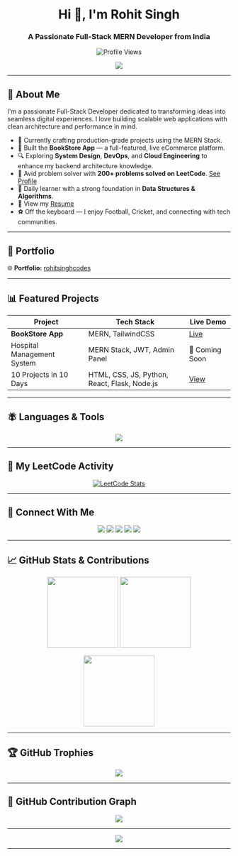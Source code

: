 <h1 align="center">Hi 👋, I'm Rohit Singh</h1>
<h3 align="center">A Passionate Full-Stack MERN Developer from India</h3>

<p align="center">
  <img src="https://komarev.com/ghpvc/?username=rohitsinghcodes&label=Profile%20views&color=0e75b6&style=flat" alt="Profile Views" />
</p>

<p align="center">
  <img src="https://readme-typing-svg.herokuapp.com?font=Fira+Code&size=22&pause=1000&center=true&vCenter=true&multiline=true&width=600&height=100&lines=Full-Stack+MERN+Developer;Problem+Solver+%7C+DSA+Enthusiast;Building+10+Projects+in+10+Days"/>
</p>

---


## 🚀 About Me

<p>
  I'm a passionate Full-Stack Developer dedicated to transforming ideas into seamless digital experiences. I love building scalable web applications with clean architecture and performance in mind.
</p>
<ul>
  <li>🚀 Currently crafting production-grade projects using the MERN Stack.</li>
  <li>📘 Built the <strong>BookStore App</strong> — a full-featured, live eCommerce platform.</li>
  <li>🔍 Exploring <strong>System Design</strong>, <strong>DevOps</strong>, and <strong>Cloud Engineering</strong> to enhance my backend architecture knowledge.</li>
  <li>🧠 Avid problem solver with <strong>200+ problems solved on LeetCode</strong>. <a href="https://leetcode.com/rohitsinghcodes/">See Profile</a></li>
  <li>🎯 Daily learner with a strong foundation in <strong>Data Structures & Algorithms</strong>.</li>
  <li>📄 View my <a href="https://www.canva.com/design/DAGmwdEQ6Vw/L8DiCneVGtxxOUw96yrvLA/view?utm_content=DAGmwdEQ6Vw&utm_campaign=designshare&utm_medium=link2&utm_source=uniquelinks&utlId=he28929fc99">Resume</a></li>
  <li>⚽️ Off the keyboard — I enjoy Football, Cricket, and connecting with tech communities.</li>
</ul>

---


## 📁 Portfolio

🌐 <strong>Portfolio:</strong> <a href="https://rohitsinghcodes-portfolio.onrender.com/">rohitsinghcodes</a>

---

## 📊 Featured Projects

<table align="center">
  <thead>
    <tr>
      <th>Project</th>
      <th>Tech Stack</th>
      <th>Live Demo</th>
    </tr>
  </thead>
  <tbody>
    <tr>
      <td><strong>BookStore App</strong></td>
      <td>MERN, TailwindCSS</td>
      <td><a href="https://ebookstore-webapp.onrender.com/">Live</a></td>
    </tr>
    <tr>
      <td>Hospital Management System</td>
      <td>MERN Stack, JWT, Admin Panel</td>
      <td>📇 Coming Soon</td>
    </tr>
    <tr>
      <td>10 Projects in 10 Days</td>
      <td>HTML, CSS, JS, Python, React, Flask, Node.js</td>
      <td><a href="https://github.com/rohitsinghcodes/10-days-10-projects/blob/main/README.md">View</a></td>
    </tr>
  </tbody>
</table>

---

## 🪰 Languages & Tools

<p align="center">
  <img src="https://skillicons.dev/icons?i=html,css,js,react,tailwind,nodejs,express,mongodb,python,cpp,git,postman,vscode,render" />
</p>

---

<h2>🧠 My LeetCode Activity</h2>
<p align="center">
  <a href="https://leetcode.com/rohitsinghcodes">
    <img src="https://leetcard.jacoblin.cool/rohitsinghcodes?theme=dark&font=Coda%20Caption&ext=heatmap" alt="LeetCode Stats" />
  </a>
</p>

---

## 🔗 Connect With Me

<p align="center">
  <a href="https://linkedin.com/in/rohitsinghcodes" target="_blank"><img src="https://img.shields.io/badge/LinkedIn-0077B5?style=for-the-badge&logo=linkedin&logoColor=white" /></a>
  <a href="mailto:kumar.rohitsingh37@gmail.com"><img src="https://img.shields.io/badge/Gmail-D14836?style=for-the-badge&logo=gmail&logoColor=white" /></a>
  <a href="https://twitter.com/rohitsinghcodes"><img src="https://img.shields.io/badge/Twitter-1DA1F2?style=for-the-badge&logo=twitter&logoColor=white" /></a>
  <a href="https://www.leetcode.com/rohitsinghcodes"><img src="https://img.shields.io/badge/LeetCode-FFA116?style=for-the-badge&logo=leetcode&logoColor=black" /></a>
  <a href="https://www.hackerrank.com/rohitsinghcode"><img src="https://img.shields.io/badge/HackerRank-2EC866?style=for-the-badge&logo=hackerrank&logoColor=white" /></a>
</p>

---

## 📈 GitHub Stats & Contributions

<p align="center">
  <img src="https://github-readme-stats.vercel.app/api?username=RohitSinghCodes&show_icons=true&theme=radical" height="160" />
  <img src="https://github-readme-stats.vercel.app/api/top-langs/?username=RohitSinghCodes&layout=compact&langs_count=10&theme=radical" height="160" />
</p>

<p align="center">
  <img src="https://streak-stats.demolab.com?user=RohitSinghCodes&theme=radical" height="160" />
</p>

---

## 🏆 GitHub Trophies

<p align="center">
  <img src="https://github-profile-trophy.vercel.app/?username=RohitSinghCodes&theme=radical&title=Stars,Followers,Commits,Repositories,PullRequest" />
</p>

---

## 📜 GitHub Contribution Graph

<p align="center">
  <img src="https://github-readme-activity-graph.vercel.app/graph?username=RohitSinghCodes&theme=react-dark" />
</p>

---

<p align="center">
  <img src="https://readme-typing-svg.demolab.com?font=Fira+Code&size=22&pause=1000&color=36BCF7&center=true&vCenter=true&width=700&lines=%F0%9F%9A%80+Ready+to+Collaborate+%26+Create+Impactful+Tech+Together!+Let's+Connect+%F0%9F%A4%9D">
</p>

---
